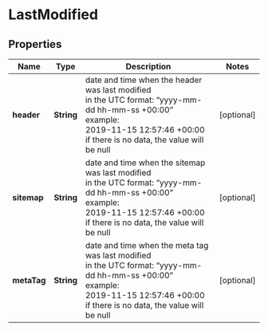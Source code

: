 # LastModified


## Properties

| Name | Type | Description | Notes |
|------------ | ------------- | ------------- | -------------|
**header** | **String** | date and time when the header was last modified<br>in the UTC format: “yyyy-mm-dd hh-mm-ss +00:00”<br>example:<br>2019-11-15 12:57:46 +00:00<br>if there is no data, the value will be null |[optional]|
**sitemap** | **String** | date and time when the sitemap was last modified<br>in the UTC format: “yyyy-mm-dd hh-mm-ss +00:00”<br>example:<br>2019-11-15 12:57:46 +00:00<br>if there is no data, the value will be null |[optional]|
**metaTag** | **String** | date and time when the meta tag was last modified<br>in the UTC format: “yyyy-mm-dd hh-mm-ss +00:00”<br>example:<br>2019-11-15 12:57:46 +00:00<br>if there is no data, the value will be null |[optional]|